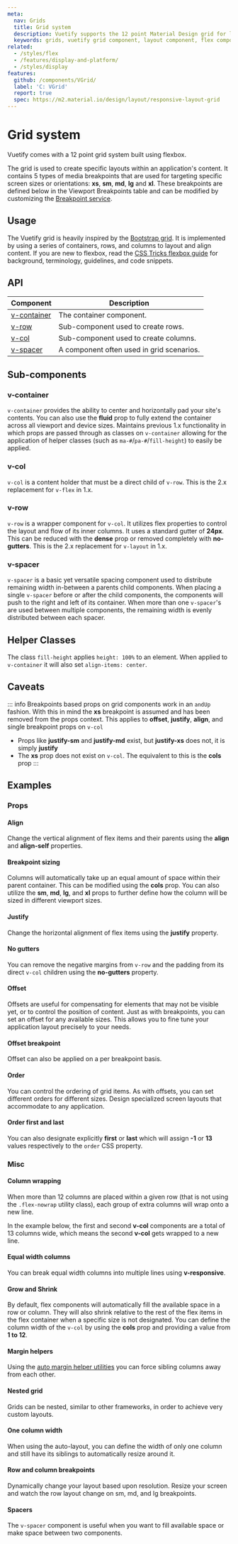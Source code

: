 ```yaml
---
meta:
  nav: Grids
  title: Grid system
  description: Vuetify supports the 12 point Material Design grid for laying out and controlling breakpoints for your application.
  keywords: grids, vuetify grid component, layout component, flex component
related:
  - /styles/flex
  - /features/display-and-platform/
  - /styles/display
features:
  github: /components/VGrid/
  label: 'C: VGrid'
  report: true
  spec: https://m2.material.io/design/layout/responsive-layout-grid
---
```


# Grid system

Vuetify comes with a 12 point grid system built using flexbox.

The grid is used to create specific layouts within an application's content.  It contains 5 types of media breakpoints that are used for targeting specific screen sizes or orientations: **xs**, **sm**, **md**, **lg** and **xl**. These breakpoints are defined below in the Viewport Breakpoints table and can be modified by customizing the [Breakpoint service](/features/display-and-platform).

<PageFeatures />

## Usage

The Vuetify grid is heavily inspired by the [Bootstrap grid](https://getbootstrap.com/docs/4.0/layout/grid/). It is implemented by using a series of containers, rows, and columns to layout and align content. If you are new to flexbox, read the [CSS Tricks flexbox guide](https://css-tricks.com/snippets/css/a-guide-to-flexbox/#flexbox-background) for background, terminology, guidelines, and code snippets.

<ExamplesExample file="grid/usage" />

<FeaturesBreakpointsTable />

<PromotedEntry />

## API

| Component | Description |
| - | - |
| [v-container](/api/v-container/) | The container component. |
| [v-row](/api/v-row/) | Sub-component used to create rows. |
| [v-col](/api/v-col/) | Sub-component used to create columns. |
| [v-spacer](/api/v-spacer/) | A component often used in grid scenarios. |

<ApiInline hide-links />

## Sub-components

### v-container

`v-container` provides the ability to center and horizontally pad your site's contents. You can also use the **fluid** prop to fully extend the container across all viewport and device sizes. Maintains previous 1.x functionality in which props are passed through as classes on `v-container` allowing for the application of helper classes (such as `ma-#`/`pa-#`/`fill-height`) to easily be applied.

### v-col

`v-col` is a content holder that must be a direct child of `v-row`. This is the 2.x replacement for `v-flex` in 1.x.

### v-row

`v-row` is a wrapper component for `v-col`. It utilizes flex properties to control the layout and flow of its inner columns. It uses a standard gutter of **24px**. This can be reduced with the **dense** prop or removed completely with **no-gutters**. This is the 2.x replacement for `v-layout` in 1.x.

### v-spacer

`v-spacer` is a basic yet versatile spacing component used to distribute remaining width in-between a parents child components. When placing a single `v-spacer` before or after the child components, the components will push to the right and left of its container. When more than one `v-spacer`'s are used between multiple components, the remaining width is evenly distributed between each spacer.

## Helper Classes

The class `fill-height` applies `height: 100%` to an element. When applied to `v-container` it will also set `align-items: center`.

## Caveats

::: info
  Breakpoints based props on grid components work in an `andUp` fashion. With this in mind the **xs** breakpoint is assumed and has been removed from the props context. This applies to **offset**, **justify**, **align**, and single breakpoint props on `v-col`

- Props like **justify-sm** and **justify-md** exist, but **justify-xs** does not, it is simply **justify**
- The **xs** prop does not exist on `v-col`. The equivalent to this is the **cols** prop
:::

## Examples

### Props

#### Align

Change the vertical alignment of flex items and their parents using the **align** and **align-self** properties.

<ExamplesExample file="grid/prop-align" />

#### Breakpoint sizing

Columns will automatically take up an equal amount of space within their parent container. This can be modified using the **cols** prop. You can also utilize the **sm**, **md**, **lg**, and **xl** props to further define how the column will be sized in different viewport sizes.

<ExamplesExample file="grid/prop-breakpoint-sizing" />

#### Justify

Change the horizontal alignment of flex items using the **justify** property.

<ExamplesExample file="grid/prop-justify" />

#### No gutters

You can remove the negative margins from `v-row` and the padding from its direct `v-col` children using the **no-gutters** property.

<ExamplesExample file="grid/prop-no-gutters" />

#### Offset

Offsets are useful for compensating for elements that may not be visible yet, or to control the position of content. Just as with breakpoints, you can set an offset for any available sizes. This allows you to fine tune your application layout precisely to your needs.

<ExamplesExample file="grid/prop-offset" />

#### Offset breakpoint

Offset can also be applied on a per breakpoint basis.

<ExamplesExample file="grid/prop-offset-breakpoint" />

#### Order

You can control the ordering of grid items. As with offsets, you can set different orders for different sizes. Design specialized screen layouts that accommodate to any application.

<ExamplesExample file="grid/prop-order" />

#### Order first and last

You can also designate explicitly **first** or **last** which will assign **-1** or **13** values respectively to the `order` CSS property.

<ExamplesExample file="grid/prop-order-first-and-last" />

### Misc

#### Column wrapping

When more than 12 columns are placed within a given row (that is not using the `.flex-nowrap` utility class), each group of extra columns will wrap onto a new line.

In the example below, the first and second **v-col** components are a total of 13 columns wide, which means the second **v-col** gets wrapped to a new line.

<ExamplesExample file="grid/misc-column-wrapping" />

#### Equal width columns

You can break equal width columns into multiple lines using **v-responsive**.

<ExamplesExample file="grid/misc-equal-width-columns" />

#### Grow and Shrink

By default, flex components will automatically fill the available space in a row or column. They will also shrink relative to the rest of the flex items in the flex container when a specific size is not designated. You can define the column width of the `v-col` by using the **cols** prop and providing a value from **1 to 12**.

<ExamplesExample file="grid/misc-grow-and-shrink" />

#### Margin helpers

Using the [auto margin helper utilities](/styles/flex#auto-margins) you can force sibling columns away from each other.

<ExamplesExample file="grid/misc-margin-helpers" />

#### Nested grid

Grids can be nested, similar to other frameworks, in order to achieve very custom layouts.

<ExamplesExample file="grid/misc-nested-grid" />

#### One column width

When using the auto-layout, you can define the width of only one column and still have its siblings to automatically resize around it.

<ExamplesExample file="grid/misc-one-column-width" />

#### Row and column breakpoints

Dynamically change your layout based upon resolution. Resize your screen and watch the row layout change on sm, md, and lg breakpoints.

<ExamplesExample file="grid/misc-row-and-column-breakpoints" />

#### Spacers

The `v-spacer` component is useful when you want to fill available space or make space between two components.

<ExamplesExample file="grid/misc-spacer" />

<!-- #### Unique layouts

The power and flexibility of the Vuetify grid system allows you to create amazing user interfaces.

<ExamplesExample file="grid/misc-unique-layouts" /> -->

<!-- #### Variable content width

Assigning breakpoint width for columns can be configured to resize based upon the nature width of their content.

<ExamplesExample file="grid/misc-variable-content" /> -->

